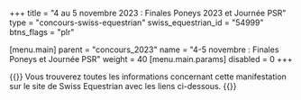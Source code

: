 +++
title = "4 au 5 novembre 2023 : Finales Poneys 2023 et Journée PSR"
type = "concours-swiss-equestrian"
swiss_equestrian_id = "54999"
btns_flags = "plr"

[menu.main]
  parent = "concours_2023"
  name = "4-5 novembre : Finales Poneys et Journée PSR"
  weight = 40
  [menu.main.params]
    disabled = 0
+++

{{<admonition>}}
Vous trouverez toutes les informations concernant cette manifestation sur le site de Swiss Equestrian avec les liens ci-dessous.
{{</admonition>}}
